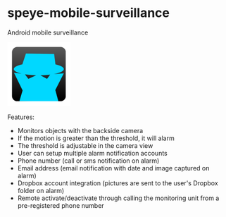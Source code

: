 # speye-mobile-surveillance
Android mobile surveillance

![alt tag](https://raw.githubusercontent.com/szokodiakos/speye-mobile-surveillance/master/res/drawable-xxhdpi/ic_launcher.png)

Features:
 - Monitors objects with the backside camera
 - If the motion is greater than the threshold, it will alarm
 - The threshold is adjustable in the camera view
 - User can setup multiple alarm notification accounts
  - Phone number (call or sms notification on alarm)
  - Email address (email notification with date and image captured on alarm)
  - Dropbox account integration (pictures are sent to the user's Dropbox folder on alarm)
 - Remote activate/deactivate through calling the monitoring unit from a pre-registered phone number
